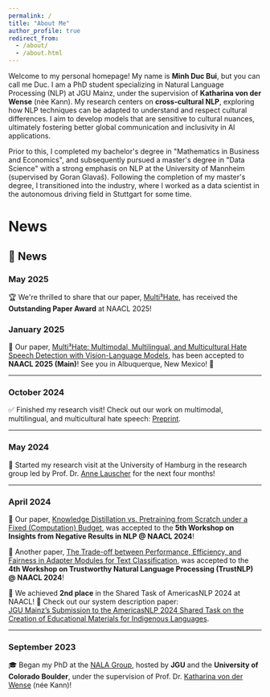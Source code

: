 ```yaml
---
permalink: /
title: "About Me"
author_profile: true
redirect_from: 
  - /about/
  - /about.html
---
```


Welcome to my personal homepage! My name is **Minh Duc Bui**, but you can call me Duc. I am a PhD student specializing in Natural Language Processing (NLP) at JGU Mainz, under the supervision of **Katharina von der Wense** (nèe Kann). My research centers on **cross-cultural NLP**, exploring how NLP techniques can be adapted to understand and respect cultural differences. I aim to develop models that are sensitive to cultural nuances, ultimately fostering better global communication and inclusivity in AI applications.

Prior to this, I completed my bachelor's degree in "Mathematics in Business and Economics", and subsequently pursued a master's degree in "Data Science" with a strong emphasis on NLP at the University of Mannheim (supervised by Goran Glavaš). Following the completion of my master's degree, I transitioned into the industry, where I worked as a data scientist in the autonomous driving field in Stuttgart for some time.

News
======
## 📰 News

### **May 2025**  
🏆 We're thrilled to share that our paper, [Multi³Hate](https://aclanthology.org/2025.naacl-long.490/), has received the **Outstanding Paper Award** at NAACL 2025!

### **January 2025**  
📢 Our paper, [Multi³Hate: Multimodal, Multilingual, and Multicultural Hate Speech Detection with Vision-Language Models](https://aclanthology.org/2025.naacl-long.490/), has been accepted to **NAACL 2025 (Main)**! See you in Albuquerque, New Mexico! 🎉  

---

### **October 2024**  
✅ Finished my research visit! Check out our work on multimodal, multilingual, and multicultural hate speech: [Preprint](https://arxiv.org/abs/2411.03888).  

---

### **May 2024**  
🏫 Started my research visit at the University of Hamburg in the research group led by Prof. Dr. [Anne Lauscher](https://anne-lauscher.de) for the next four months!  

---

### **April 2024**  
📄 Our paper, [Knowledge Distillation vs. Pretraining from Scratch under a Fixed (Computation) Budget](https://aclanthology.org/2024.insights-1.6/), was accepted to the **5th Workshop on Insights from Negative Results in NLP @ NAACL 2024**!  

📄 Another paper, [The Trade-off between Performance, Efficiency, and Fairness in Adapter Modules for Text Classification](https://aclanthology.org/2024.trustnlp-1.4/), was accepted to the **4th Workshop on Trustworthy Natural Language Processing (TrustNLP) @ NAACL 2024**!  

🥈 We achieved **2nd place** in the Shared Task of AmericasNLP 2024 at NAACL! 🎉 Check out our system description paper:  
[JGU Mainz’s Submission to the AmericasNLP 2024 Shared Task on the Creation of Educational Materials for Indigenous Languages](https://aclanthology.org/2024.americasnlp-1.23/).  

---

### **September 2023**  
🎓 Began my PhD at the [NALA Group](https://nala-cub.github.io), hosted by **JGU** and the **University of Colorado Boulder**, under the supervision of Prof. Dr. [Katharina von der Wense](https://scholar.google.de/citations?user=3XF5bqEAAAAJ&hl=en) (née Kann)!  

